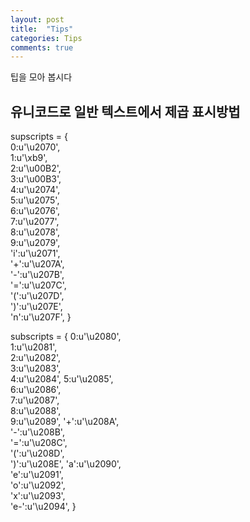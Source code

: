 ```yaml
---
layout: post
title:  "Tips"
categories: Tips
comments: true
---
```



팁을 모아 봅시다

## 유니코드로 일반 텍스트에서 제곱 표시방법

supscripts = {  
        0:u'\u2070',  
        1:u'\xb9',  
        2:u'\u00B2',  
        3:u'\u00B3',  
        4:u'\u2074',  
        5:u'\u2075',  
        6:u'\u2076',  
        7:u'\u2077',  
        8:u'\u2078',  
        9:u'\u2079',  
        'i':u'\u2071',  
        '+':u'\u207A',  
        '-':u'\u207B',  
        '=':u'\u207C',  
        '(':u'\u207D',  
        ')':u'\u207E',  
        'n':u'\u207F', }  
        
subscripts = {
        0:u'\u2080',  
        1:u'\u2081',  
        2:u'\u2082',  
        3:u'\u2083',  
        4:u'\u2084',
        5:u'\u2085',  
        6:u'\u2086',  
        7:u'\u2087',  
        8:u'\u2088',  
        9:u'\u2089',
      '+':u'\u208A',  
      '-':u'\u208B',  
      '=':u'\u208C',  
      '(':u'\u208D',  
      ')':u'\u208E', 
      'a':u'\u2090',  
      'e':u'\u2091',  
      'o':u'\u2092',  
      'x':u'\u2093',  
      'e-':u'\u2094', }
